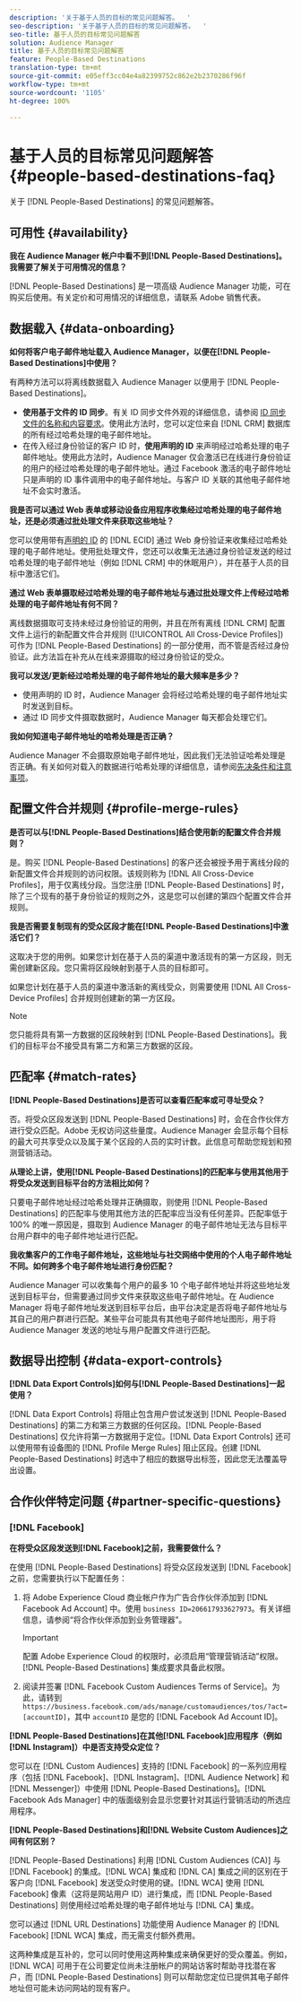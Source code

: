 ```yaml
---
description: '关于基于人员的目标的常见问题解答。  '
seo-description: '关于基于人员的目标的常见问题解答。  '
seo-title: 基于人员的目标常见问题解答
solution: Audience Manager
title: 基于人员的目标常见问题解答
feature: People-Based Destinations
translation-type: tm+mt
source-git-commit: e05eff3cc04e4a82399752c862e2b2370286f96f
workflow-type: tm+mt
source-wordcount: '1105'
ht-degree: 100%

---
```



# 基于人员的目标常见问题解答 {#people-based-destinations-faq}

关于 [!DNL People-Based Destinations] 的常见问题解答。

## 可用性 {#availability}

**我在 Audience Manager 帐户中看不到[!DNL People-Based Destinations]。我需要了解关于可用情况的信息？**

[!DNL People-Based Destinations] 是一项高级 Audience Manager 功能，可在购买后使用。有关定价和可用情况的详细信息，请联系 Adobe 销售代表。

## 数据载入 {#data-onboarding}

**如何将客户电子邮件地址载入 Audience Manager，以便在[!DNL People-Based Destinations]中使用？**

有两种方法可以将离线数据载入 Audience Manager 以便用于 [!DNL People-Based Destinations]。

* **使用基于文件的 ID 同步**。有关 ID 同步文件外观的详细信息，请参阅 [ID 同步文件的名称和内容要求](../integration/sending-audience-data/batch-data-transfer-explained/id-sync-file-based.md)。使用此方法时，您可以定位来自 [!DNL CRM] 数据库的所有经过哈希处理的电子邮件地址。
* 在传入经过身份验证的客户 ID 时，**使用声明的 ID** 来声明经过哈希处理的电子邮件地址。使用此方法时，Audience Manager 仅会激活已在线进行身份验证的用户的经过哈希处理的电子邮件地址。通过 Facebook 激活的电子邮件地址只是声明的 ID 事件调用中的电子邮件地址。与客户 ID 关联的其他电子邮件地址不会实时激活。

**我是否可以通过 Web 表单或移动设备应用程序收集经过哈希处理的电子邮件地址，还是必须通过批处理文件来获取这些地址？**

您可以使用带有[声明的 ID](../features/declared-ids.md) 的 [!DNL ECID] 通过 Web 身份验证来收集经过哈希处理的电子邮件地址。使用批处理文件，您还可以收集无法通过身份验证发送的经过哈希处理的电子邮件地址（例如 [!DNL CRM] 中的休眠用户），并在基于人员的目标中激活它们。

**通过 Web 表单摄取经过哈希处理的电子邮件地址与通过批处理文件上传经过哈希处理的电子邮件地址有何不同？**

离线数据摄取可支持未经过身份验证的用例，并且在所有离线 [!DNL CRM] 配置文件上运行的新配置文件合并规则 ([!UICONTROL All Cross-Device Profiles]) 可作为 [!DNL People-Based Destinations] 的一部分使用，而不管是否经过身份验证。此方法旨在补充从在线来源摄取的经过身份验证的受众。

**我可以发送/更新经过哈希处理的电子邮件地址的最大频率是多少？**

* 使用声明的 ID 时，Audience Manager 会将经过哈希处理的电子邮件地址实时发送到目标。
* 通过 ID 同步文件摄取数据时，Audience Manager 每天都会处理它们。

**我如何知道电子邮件地址的哈希处理是否正确？**

Audience Manager 不会摄取原始电子邮件地址，因此我们无法验证哈希处理是否正确。有关如何对载入的数据进行哈希处理的详细信息，请参阅[先决条件和注意事项](../features/destinations/people-based-destinations-prerequisites.md)。

## 配置文件合并规则 {#profile-merge-rules}

**是否可以与[!DNL People-Based Destinations]结合使用新的配置文件合并规则？**

是。购买 [!DNL People-Based Destinations] 的客户还会被授予用于离线分段的新配置文件合并规则的访问权限。该规则称为 [!DNL All Cross-Device Profiles]，用于仅离线分段。当您注册 [!DNL People-Based Destinations] 时，除了三个现有的基于身份验证的规则之外，这是您可以创建的第四个配置文件合并规则。

**我是否需要复制现有的受众区段才能在[!DNL People-Based Destinations]中激活它们？**

这取决于您的用例。如果您计划在基于人员的渠道中激活现有的第一方区段，则无需创建新区段。您只需将区段映射到基于人员的目标即可。

如果您计划在基于人员的渠道中激活新的离线受众，则需要使用 [!DNL All Cross-Device Profiles] 合并规则创建新的第一方区段。
>[!NOTE]
>
> 您只能将具有第一方数据的区段映射到 [!DNL People-Based Destinations]。我们的目标平台不接受具有第二方和第三方数据的区段。

## 匹配率 {#match-rates}

**[!DNL People-Based Destinations]是否可以查看匹配率或可寻址受众？**

否。将受众区段发送到 [!DNL People-Based Destinations] 时，会在合作伙伴方进行受众匹配。Adobe 无权访问这些量度。Audience Manager 会显示每个目标的最大可共享受众以及属于某个区段的人员的实时计数。此信息可帮助您规划和预测营销活动。

**从理论上讲，使用[!DNL People-Based Destinations]的匹配率与使用其他用于将受众发送到目标平台的方法相比如何？**

只要电子邮件地址经过哈希处理并正确摄取，则使用 [!DNL People-Based Destinations] 的匹配率与使用其他方法的匹配率应当没有任何差异。匹配率低于 100% 的唯一原因是，摄取到 Audience Manager 的电子邮件地址无法与目标平台用户群中的电子邮件地址进行匹配。

**我收集客户的工作电子邮件地址，这些地址与社交网络中使用的个人电子邮件地址不同。如何跨多个电子邮件地址进行身份匹配？**

Audience Manager 可以收集每个用户的最多 10 个电子邮件地址并将这些地址发送到目标平台，但需要通过同步文件来获取这些电子邮件地址。在 Audience Manager 将电子邮件地址发送到目标平台后，由平台决定是否将电子邮件地址与其自己的用户群进行匹配。某些平台可能具有其他电子邮件地址图形，用于将 Audience Manager 发送的地址与用户配置文件进行匹配。

## 数据导出控制 {#data-export-controls}

**[!DNL Data Export Controls]如何与[!DNL People-Based Destinations]一起使用？**

[!DNL Data Export Controls] 将阻止包含用户尝试发送到 [!DNL People-Based Destinations] 的第二方和第三方数据的任何区段。[!DNL People-Based Destinations] 仅允许将第一方数据用于定位。[!DNL Data Export Controls] 还可以使用带有设备图的 [!DNL Profile Merge Rules] 阻止区段。创建 [!DNL People-Based Destinations] 时选中了相应的数据导出标签，因此您无法覆盖导出设置。

## 合作伙伴特定问题 {#partner-specific-questions}

### [!DNL Facebook]

**在将受众区段发送到[!DNL Facebook]之前，我需要做什么？**

在使用 [!DNL People-Based Destinations] 将受众区段发送到 [!DNL Facebook] 之前，您需要执行以下配置任务：

1. 将 Adobe Experience Cloud 商业帐户作为广告合作伙伴添加到 [!DNL Facebook Ad Account] 中。使用 `business ID=206617933627973`。有关详细信息，请参阅“将合作伙伴添加到业务管理器”。

   >[!IMPORTANT]
   >
   > 配置 Adobe Experience Cloud 的权限时，必须启用“管理营销活动”权限。[!DNL People-Based Destinations] 集成要求具备此权限。

1. 阅读并签署 [!DNL Facebook Custom Audiences Terms of Service]。为此，请转到 `https://business.facebook.com/ads/manage/customaudiences/tos/?act=[accountID]`，其中 `accountID` 是您的 [!DNL Facebook Ad Account ID]。

**[!DNL People-Based Destinations]在其他[!DNL Facebook]应用程序（例如[!DNL Instagram]）中是否支持受众定位？**

您可以在 [!DNL Custom Audiences] 支持的 [!DNL Facebook] 的一系列应用程序（包括 [!DNL Facebook]、[!DNL Instagram]、[!DNL Audience Network] 和 [!DNL Messenger]）中使用 [!DNL People-Based Destinations]。[!DNL Facebook Ads Manager] 中的版面级别会显示您要针对其运行营销活动的所选应用程序。

**[!DNL People-Based Destinations]和[!DNL Website Custom Audiences]之间有何区别？**

[!DNL People-Based Destinations] 利用 [!DNL Custom Audiences (CA)] 与 [!DNL Facebook] 的集成。[!DNL WCA] 集成和 [!DNL CA] 集成之间的区别在于客户向 [!DNL Facebook] 发送受众时使用的键。[!DNL WCA] 使用 [!DNL Facebook] 像素（这将是网站用户 ID）进行集成，而 [!DNL People-Based Destinations] 则使用经过哈希处理的电子邮件地址与 [!DNL CA] 集成。

您可以通过 [!DNL URL Destinations] 功能使用 Audience Manager 的 [!DNL Facebook] [!DNL WCA] 集成，而无需支付额外费用。

这两种集成是互补的，您可以同时使用这两种集成来确保更好的受众覆盖。例如，[!DNL WCA] 可用于在公司要定位尚未注册帐户的网站访客时帮助寻找潜在客户，而 [!DNL People-Based Destinations] 则可以帮助您定位已提供其电子邮件地址但可能未访问网站的现有客户。
